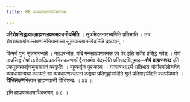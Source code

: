 ```yaml
---
title: 08 ब्राह्मणलक्षणाधिकरणम्

---
```


**परिशेषसिद्धत्वाद्ब्राह्मणलक्षणमवचनीयमिति** । सूत्रमिदमनारभ्यमिति प्रतिभाति । तत्र शेषशब्दप्रयोगाल्लक्षणानभिधानाच्च सूत्रव्याख्यानमेवेदमिति द्रष्टव्यम् ।

किमर्थं पुनः सूत्रमारभ्यते । नाऽऽरभ्येत, यदि मन्त्रब्राह्मणात्मक एव वेद इति सर्वेषां प्रसिद्धं भवेत् । येषां त्वप्रसिद्धं तेषां तृतीयादिप्रकारनिराकरणार्थं द्वैराश्यमेव वेदस्येति प्रतिपादयितुमाह—**शेषे ब्राह्मणशब्द** इति । एकपुरुषकर्तृकमुपाख्यानं परकृतिः । बहुकर्तृकं पुराकल्पः । यात्रान्यथाऽर्थः प्रतिभातः पौर्वापर्यालोचनेन व्यवधार्यान्यथा कल्प्यते सा व्यवधारणकल्पना तद्यथा प्रतिगृह्णीयादिति श्रुतं प्रतिग्राहयेदिति कल्पयिष्यते । **विधिलक्षण**मित्यत्र ब्राह्मणवाची विधिशब्दः ॥ ३३ ॥

इति ब्राह्मणलक्षणाधिकरणम् ॥ ८ ॥
